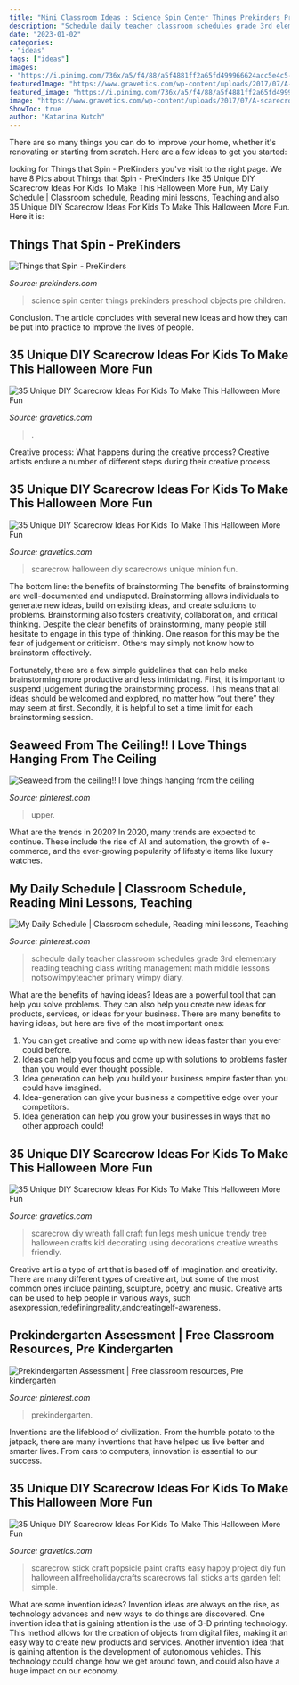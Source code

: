 ```yaml
---
title: "Mini Classroom Ideas : Science Spin Center Things Prekinders Preschool Objects Pre Children"
description: "Schedule daily teacher classroom schedules grade 3rd elementary reading teaching class writing management math middle lessons notsowimpyteacher primary wimpy diary"
date: "2023-01-02"
categories:
- "ideas"
tags: ["ideas"]
images:
- "https://i.pinimg.com/736x/a5/f4/88/a5f4881ff2a65fd499966624acc5e4c5--teacher-binder-teacher-blogs.jpg"
featuredImage: "https://www.gravetics.com/wp-content/uploads/2017/07/A-scarecrow-wreath.jpg"
featured_image: "https://i.pinimg.com/736x/a5/f4/88/a5f4881ff2a65fd499966624acc5e4c5--teacher-binder-teacher-blogs.jpg"
image: "https://www.gravetics.com/wp-content/uploads/2017/07/A-scarecrow-wreath.jpg"
ShowToc: true
author: "Katarina Kutch"
---
```



There are so many things you can do to improve your home, whether it's renovating or starting from scratch. Here are a few ideas to get you started:

	

		
looking for Things that Spin - PreKinders you've visit to the right page. We have 8 Pics about Things that Spin - PreKinders like 35 Unique DIY Scarecrow Ideas For Kids To Make This Halloween More Fun, My Daily Schedule | Classroom schedule, Reading mini lessons, Teaching and also 35 Unique DIY Scarecrow Ideas For Kids To Make This Halloween More Fun. Here it is:
		
    
## Things That Spin - PreKinders

<img loading=lazy src="https://www.prekinders.com/wp-content/uploads/2007/01/spin-science-1.png" onerror="this.onerror=null;this.src='https://tse4.mm.bing.net/th?id=OIP.UoAiUXabZmECpSlt6PMvAQAAAA&amp;pid=15.1';" alt="Things that Spin - PreKinders">

_Source: prekinders.com_

>science spin center things prekinders preschool objects pre children. 

	

Conclusion.
The article concludes with several new ideas and how they can be put into practice to improve the lives of people.

    
## 35 Unique DIY Scarecrow Ideas For Kids To Make This Halloween More Fun

<img loading=lazy src="https://www.gravetics.com/wp-content/uploads/2017/07/A-scarecrow-wreath.jpg" onerror="this.onerror=null;this.src='https://tse4.mm.bing.net/th?id=OIP.4-X1beS9f9uEUje5cWxHyAHaJ4&amp;pid=15.1';" alt="35 Unique DIY Scarecrow Ideas For Kids To Make This Halloween More Fun">

_Source: gravetics.com_

>. 

	

Creative process: What happens during the creative process?
Creative artists endure a number of different steps during their creative process.

    
## 35 Unique DIY Scarecrow Ideas For Kids To Make This Halloween More Fun

<img loading=lazy src="http://www.gravetics.com/wp-content/uploads/2017/07/Minion-Scarecrows.jpg" onerror="this.onerror=null;this.src='https://tse3.mm.bing.net/th?id=OIP.IyYFXL_OQj4kcevLSJguSgHaNK&amp;pid=15.1';" alt="35 Unique DIY Scarecrow Ideas For Kids To Make This Halloween More Fun">

_Source: gravetics.com_

>scarecrow halloween diy scarecrows unique minion fun. 

	

The bottom line: the benefits of brainstorming
The benefits of brainstorming are well-documented and undisputed. Brainstorming allows individuals to generate new ideas, build on existing ideas, and create solutions to problems. Brainstorming also fosters creativity, collaboration, and critical thinking.
Despite the clear benefits of brainstorming, many people still hesitate to engage in this type of thinking. One reason for this may be the fear of judgement or criticism. Others may simply not know how to brainstorm effectively.

Fortunately, there are a few simple guidelines that can help make brainstorming more productive and less intimidating. First, it is important to suspend judgement during the brainstorming process. This means that all ideas should be welcomed and explored, no matter how “out there” they may seem at first. Secondly, it is helpful to set a time limit for each brainstorming session.

    
## Seaweed From The Ceiling!! I Love Things Hanging From The Ceiling

<img loading=lazy src="https://i.pinimg.com/736x/c8/09/8d/c8098d98c03cba73a678b21c0bcaa262--prom--classroom-themes.jpg" onerror="this.onerror=null;this.src='https://tse3.mm.bing.net/th?id=OIP.V225YYWCrkKxqdKLGvqrhwHaJ3&amp;pid=15.1';" alt="Seaweed from the ceiling!! I love things hanging from the ceiling">

_Source: pinterest.com_

>upper. 

	

What are the trends in 2020?
In 2020, many trends are expected to continue. These include the rise of AI and automation, the growth of e-commerce, and the ever-growing popularity of lifestyle items like luxury watches.

    
## My Daily Schedule | Classroom Schedule, Reading Mini Lessons, Teaching

<img loading=lazy src="https://i.pinimg.com/736x/a5/f4/88/a5f4881ff2a65fd499966624acc5e4c5--teacher-binder-teacher-blogs.jpg" onerror="this.onerror=null;this.src='https://tse3.mm.bing.net/th?id=OIP.dXm9y17QXjSmy7w7QVc9MwHaJ3&amp;pid=15.1';" alt="My Daily Schedule | Classroom schedule, Reading mini lessons, Teaching">

_Source: pinterest.com_

>schedule daily teacher classroom schedules grade 3rd elementary reading teaching class writing management math middle lessons notsowimpyteacher primary wimpy diary. 

	

What are the benefits of having ideas?
Ideas are a powerful tool that can help you solve problems. They can also help you create new ideas for products, services, or ideas for your business. There are many benefits to having ideas, but here are five of the most important ones: 
1. You can get creative and come up with new ideas faster than you ever could before. 
2. Ideas can help you focus and come up with solutions to problems faster than you would ever thought possible. 
3. Idea generation can help you build your business empire faster than you could have imagined. 
4. Idea-generation can give your business a competitive edge over your competitors.
5. Idea generation can help you grow your businesses in ways that no other approach could!

    
## 35 Unique DIY Scarecrow Ideas For Kids To Make This Halloween More Fun

<img loading=lazy src="http://www.gravetics.com/wp-content/uploads/2017/07/Creative-DIY-Scarecrow-Ideas-for-Kids.jpg" onerror="this.onerror=null;this.src='https://tse2.mm.bing.net/th?id=OIP.t1q_3LFKbHUCzQt7uS3ekQHaKq&amp;pid=15.1';" alt="35 Unique DIY Scarecrow Ideas For Kids To Make This Halloween More Fun">

_Source: gravetics.com_

>scarecrow diy wreath fall craft fun legs mesh unique trendy tree halloween crafts kid decorating using decorations creative wreaths friendly. 

	

Creative art is a type of art that is based off of imagination and creativity. There are many different types of creative art, but some of the most common ones include painting, sculpture, poetry, and music. Creative arts can be used to help people in various ways, such asexpression,redefiningreality,andcreatingelf-awareness.

    
## Prekindergarten Assessment | Free Classroom Resources, Pre Kindergarten

<img loading=lazy src="https://i.pinimg.com/736x/4a/82/60/4a8260be3358cb06f0bee3e88be0ad59--school-resources-classroom-resources.jpg" onerror="this.onerror=null;this.src='https://tse2.mm.bing.net/th?id=OIP.Ce5jhORhEb6zvXJaF1ReKQAAAA&amp;pid=15.1';" alt="Prekindergarten Assessment | Free classroom resources, Pre kindergarten">

_Source: pinterest.com_

>prekindergarten. 

	

Inventions are the lifeblood of civilization. From the humble potato to the jetpack, there are many inventions that have helped us live better and smarter lives. From cars to computers, innovation is essential to our success.

    
## 35 Unique DIY Scarecrow Ideas For Kids To Make This Halloween More Fun

<img loading=lazy src="http://www.gravetics.com/wp-content/uploads/2017/07/Paint-Stick-Scarecrow.jpg" onerror="this.onerror=null;this.src='https://tse4.mm.bing.net/th?id=OIP.rlQZpfh0_QCmTF6vXaqh4AAAAA&amp;pid=15.1';" alt="35 Unique DIY Scarecrow Ideas For Kids To Make This Halloween More Fun">

_Source: gravetics.com_

>scarecrow stick craft popsicle paint crafts easy happy project diy fun halloween allfreeholidaycrafts scarecrows fall sticks arts garden felt simple. 

	

What are some invention ideas?
Invention ideas are always on the rise, as technology advances and new ways to do things are discovered. One invention idea that is gaining attention is the use of 3-D printing technology. This method allows for the creation of objects from digital files, making it an easy way to create new products and services. Another invention idea that is gaining attention is the development of autonomous vehicles. This technology could change how we get around town, and could also have a huge impact on our economy.

